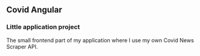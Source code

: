 ## Covid Angular
### Little application project

The small frontend part of my application where I use my own Covid News Scraper API. 
